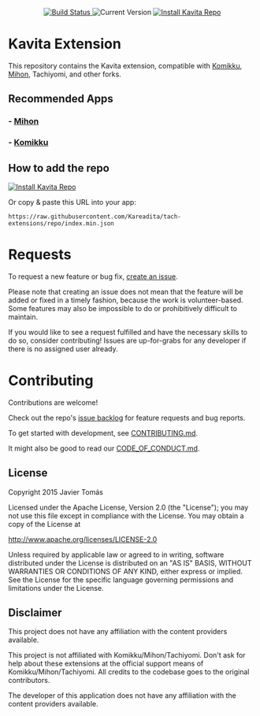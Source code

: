 <p align="center">
<a href="https://github.com/Kareadita/tach-extensions/actions/workflows/build_push.yml">
    <img alt="Build Status" src="https://img.shields.io/github/actions/workflow/status/Kareadita/tach-extensions/build_push.yml?label=Build&style=for-the-badge">
</a>

<img alt="Current Version" src="https://img.shields.io/endpoint?url=https://raw.githubusercontent.com/Kareadita/tach-extension/refs/heads/repo/badge-version.json&style=for-the-badge&color=61affe&label=Current%20Version">

<a href="https://intradeus.github.io/http-protocol-redirector/?r=tachiyomi://add-repo?url=https://raw.githubusercontent.com/Kareadita/tach-extensions/repo/index.min.json">
    <img alt="Install Kavita Repo" src="https://img.shields.io/badge/Add%20Kavita%20Repo-49CC90?style=for-the-badge&labelColor=555555&color=49CC90&logo=android&logoColor=white">
</a>
</p>

# Kavita Extension

This repository contains the Kavita extension, compatible with [Komikku](https://github.com/komikku-app/komikku), [Mihon](https://github.com/mihonapp/mihon), Tachiyomi, and other forks.

## Recommended Apps

### - [Mihon](https://github.com/mihonapp/mihon)

### - [Komikku](https://github.com/komikku-app/komikku)

## How to add the repo

<a href="https://intradeus.github.io/http-protocol-redirector/?r=tachiyomi://add-repo?url=https://raw.githubusercontent.com/Kareadita/tach-extensions/repo/index.min.json">
    <img alt="Install Kavita Repo" src="https://img.shields.io/badge/Click%20to%20Add%20Kavita%20Repo-49CC90?style=for-the-badge&labelColor=555555&color=49CC90&logo=android&logoColor=white">
</a>

Or copy & paste this URL into your app:

```
https://raw.githubusercontent.com/Kareadita/tach-extensions/repo/index.min.json
```

# Requests

To request a new feature or bug fix, [create an issue](https://github.com/Kareadita/tach-extensions/issues/new/choose).

Please note that creating an issue does not mean that the feature will be added or fixed in a timely fashion, because the work is volunteer-based. Some features may also be impossible to do or prohibitively difficult to maintain.

If you would like to see a request fulfilled and have the necessary skills to do so, consider contributing!
Issues are up-for-grabs for any developer if there is no assigned user already.

# Contributing

Contributions are welcome!

Check out the repo's [issue backlog](https://github.com/Kareadita/tach-extensions/issues) for feature requests and bug reports.

To get started with development, see [CONTRIBUTING.md](./CONTRIBUTING.md).

It might also be good to read our [CODE_OF_CONDUCT.md](./CODE_OF_CONDUCT.md).

## License

Copyright 2015 Javier Tomás

Licensed under the Apache License, Version 2.0 (the "License");
you may not use this file except in compliance with the License.
You may obtain a copy of the License at

http://www.apache.org/licenses/LICENSE-2.0

Unless required by applicable law or agreed to in writing, software
distributed under the License is distributed on an "AS IS" BASIS,
WITHOUT WARRANTIES OR CONDITIONS OF ANY KIND, either express or implied.
See the License for the specific language governing permissions and
limitations under the License.

## Disclaimer

This project does not have any affiliation with the content providers available.

This project is not affiliated with Komikku/Mihon/Tachiyomi. Don't ask for help about these extensions at the official support means of Komikku/Mihon/Tachiyomi. All credits to the codebase goes to the original contributors.

The developer of this application does not have any affiliation with the content providers available.
